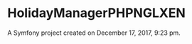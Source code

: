HolidayManagerPHPNGLXEN
=======================

A Symfony project created on December 17, 2017, 9:23 pm.
